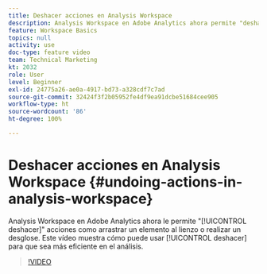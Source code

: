 ```yaml
---
title: Deshacer acciones en Analysis Workspace
description: Analysis Workspace en Adobe Analytics ahora permite "deshacer" acciones como arrastrar un elemento al lienzo o realizar un desglose. Este vídeo muestra cómo puede utilizar Deshacer para mejorar la eficacia del análisis.
feature: Workspace Basics
topics: null
activity: use
doc-type: feature video
team: Technical Marketing
kt: 2032
role: User
level: Beginner
exl-id: 24775a26-ae0a-4917-bd73-a328cdf7c7ad
source-git-commit: 32424f3f2b05952fe4df9ea91dcbe51684cee905
workflow-type: ht
source-wordcount: '86'
ht-degree: 100%

---
```


# Deshacer acciones en Analysis Workspace {#undoing-actions-in-analysis-workspace}

Analysis Workspace en Adobe Analytics ahora le permite &quot;[!UICONTROL deshacer]&quot; acciones como arrastrar un elemento al lienzo o realizar un desglose. Este vídeo muestra cómo puede usar [!UICONTROL deshacer] para que sea más eficiente en el análisis.

>[!VIDEO](https://video.tv.adobe.com/v/23983/?quality=12)
